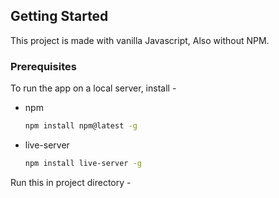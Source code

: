<!-- GETTING STARTED -->
## Getting Started

This project is made with vanilla Javascript, Also without NPM.

### Prerequisites

To run the app on a local server, install -

* npm
  ```sh
  npm install npm@latest -g
  ```

* live-server
  ```sh
  npm install live-server -g
  ```

Run this in project directory -

```live-server
  ```
